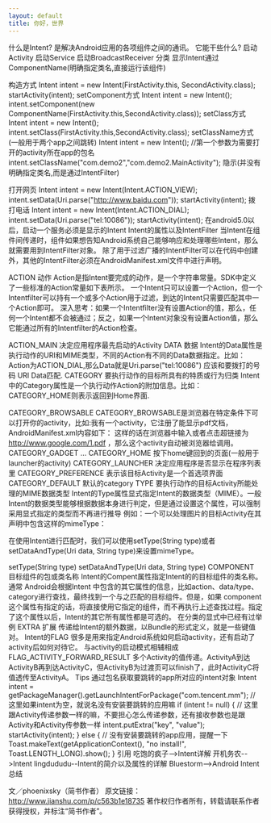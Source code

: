 ```yaml
---
layout: default
title: 你好，世界
---
```


什么是Intent?
是解决Android应用的各项组件之间的通讯。
它能干些什么?
启动Activity
启动Service
启动BroadcastReceiver
分类
显示Intent通过ComponentName(明确指定类名,直接运行该组件)

构造方式
Intent intent = new Intent(FirstActivity.this, SecondActivity.class);
startActivity(intent);
setComponent方式
Intent intent = new Intent();
intent.setComponent(new ComponentName(FirstActivity.this,SecondActivity.class));
setClass方式
Intent intent = new Intent();
intent.setClass(FirstActivity.this,SecondActivity.class);
setClassName方式(一般用于两个app之间跳转)
Intent intent = new Intent();
//第一个参数为需要打开的activity所在app的包名
intent.setClassName("com.demo2","com.demo2.MainActivity");
隐示(并没有明确指定类名,而是通过IntentFilter)

打开网页
Intent intent = new Intent(Intent.ACTION_VIEW);
intent.setData(Uri.parse("http://www.baidu.com"));
startActivity(intent);
拨打电话
Intent intent = new Intent(Intent.ACTION_DIAL);
intent.setData(Uri.parse("tel:10086"));
startActivity(intent);
在android5.0以后，启动一个服务必须是显示的Intent
Intent的属性以及IntentFilter
当Intent在组件间传递时，组件如果想告知Android系统自己能够响应和处理哪些Intent，那么就需要用到IntentFilter对象。
除了用于过滤广播的IntentFilter可以在代码中创建外，其他的IntentFilter必须在AndroidManifest.xml文件中进行声明。

ACTION 动作
 Action是指Intent要完成的动作，是一个字符串常量。SDK中定义了一些标准的Action常量如下表所示。
一个Intent只可以设置一个Action，但一个Intentfilter可以持有一个或多个Action用于过滤，到达的Intent只需要匹配其中一个Action即可。 深入思考：如果一个Intentfilter没有设置Action的值，那么，任何一个Intent都不会被通过；反之，如果一个Intent对象没有设置Action值，那么它能通过所有的Intentfilter的Action检查。

ACTION_MAIN
决定应用程序最先启动的Activity
DATA 数据
Intent的Data属性是执行动作的URI和MIME类型，不同的Action有不同的Data数据指定。比如：Action为ACTION_DIAL,那么Data就是Uri.parse("tel:10086") 应该和要拨打的号码 URI Data匹配.
CATEGORY 要执行动作的目标所具有的特质或行为归类
Intent中的Category属性是一个执行动作Action的附加信息。比如：CATEGORY_HOME则表示返回到Home界面.

CATEGORY_BROWSABLE
CATEGORY_BROWSABLE是浏览器在特定条件下可以打开你的activity，比如:我有一个activity，它注册了能显示pdf文档，AndroidManifest.xml内容如下：
<intent-filter>
<action android:name="android.intent.action.VIEW" />
<category android:name="android.intent.category.DEFAULT" />
<category android:name="android.intent.category.BROWSABLE" />
            <data android:scheme="http" android:mimeType="application/pdf"/>
</intent-filter>
这样的话在浏览器中输入或者点击超链接为 http://www.google.com/1.pdf ，那么这个activity自动被浏览器给调用。
CATEGORY_GADGET
...
CATEGORY_HOME
按下home键回到的页面(一般用于launcher的activity)
CATEGORY_LAUNCHER
决定应用程序是否显示在程序列表里
CATEGORY_PREFERENCE
表示该目标Activity是一个首选项界面
CATEGORY_DEFAULT
默认的category
TYPE 要执行动作的目标Activity所能处理的MIME数据类型
Intent的Type属性显式指定Intent的数据类型（MIME）。一般Intent的数据类型能够根据数据本身进行判定，但是通过设置这个属性，可以强制采用显式指定的类型而不再进行推导
例如：一个可以处理图片的目标Activity在其声明中包含这样的mimeType：

<data android:mimeType="image/*">
在使用Intent进行匹配时，我们可以使用setType(String type)或者setDataAndType(Uri data, String type)来设置mimeType。

setType(String type)
setDataAndType(Uri data, String type)
COMPONENT 目标组件的包或类名称
Intent的Compent属性指定Intent的的目标组件的类名称。通常 Android会根据Intent 中包含的其它属性的信息，比如action、data/type、category进行查找，最终找到一个与之匹配的目标组件。但是，如果 component这个属性有指定的话，将直接使用它指定的组件，而不再执行上述查找过程。指定了这个属性以后，Intent的其它所有属性都是可选的。
在分类的显式中已经有过举例
EXTRA 扩展
传递给Intent的额外数据，以Bundle的形式定义，就是一些键值对。
Intent的FLAG
很多是用来指定Android系统如何启动activity，还有启动了activity后如何对待它。
与activity的启动模式相辅相成
FLAG_ACTIVITY_FORWARD_RESULT
多个Activity的值传递。ActivityA到达ActivityB再到达ActivityC，但ActivityB为过渡页可以finish了，此时ActivityC将值透传至ActivityA。
Tips
通过包名获取要跳转的app所对应的intent对象
    Intent intent = getPackageManager().getLaunchIntentForPackage("com.tencent.mm");
    // 这里如果intent为空，就说名没有安装要跳转的应用嘛
    if (intent != null) {
        // 这里跟Activity传递参数一样的嘛，不要担心怎么传递参数，还有接收参数也是跟Activity和Activity传参数一样
        intent.putExtra("key", "value");
        startActivity(intent);
    } else {
        // 没有安装要跳转的app应用，提醒一下
        Toast.makeText(getApplicationContext(), "no install!", Toast.LENGTH_LONG).show();
    }
引用
吃饱的疯子-->Intent详解
开机务农-->Intent
lingdududu--Intent的简介以及属性的详解
Bluestorm-->Android Intent 总结

文／phoenixsky（简书作者）
原文链接：http://www.jianshu.com/p/c563b1e18735
著作权归作者所有，转载请联系作者获得授权，并标注“简书作者”。
